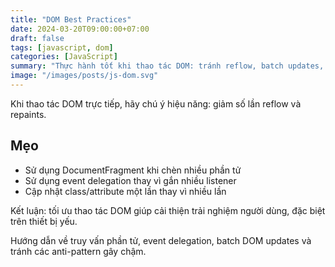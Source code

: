 ```yaml
---
title: "DOM Best Practices"
date: 2024-03-20T09:00:00+07:00
draft: false
tags: [javascript, dom]
categories: [JavaScript]
summary: "Thực hành tốt khi thao tác DOM: tránh reflow, batch updates, event delegation"
image: "/images/posts/js-dom.svg"
---
```


Khi thao tác DOM trực tiếp, hãy chú ý hiệu năng: giảm số lần reflow và repaints.

## Mẹo

- Sử dụng DocumentFragment khi chèn nhiều phần tử
- Sử dụng event delegation thay vì gắn nhiều listener
- Cập nhật class/attribute một lần thay vì nhiều lần

Kết luận: tối ưu thao tác DOM giúp cải thiện trải nghiệm người dùng, đặc biệt trên thiết bị yếu.

Hướng dẫn về truy vấn phần tử, event delegation, batch DOM updates và tránh các anti-pattern gây chậm.